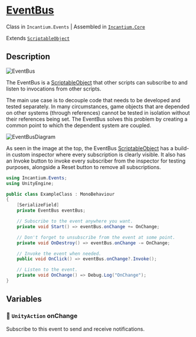 ﻿# [EventBus](../../Runtime/Data/EventBus.cs)

Class in `Incantium.Events` | Assembled in [`Incantium.Core`](../../README.md)

Extends [`ScriptableObject`](https://docs.unity3d.com/ScriptReference/ScriptableObject.html)

## Description

![EventBus](../../Images~/EventBus.png)

The EventBus is a [ScriptableObject](https://docs.unity3d.com/6000.0/Documentation/Manual/class-scriptableobject.html)
that other scripts can subscribe to and listen to invocations from other scripts.

The main use case is to decouple code that needs to be developed and tested separately. In many circumstances, game
objects that are depended on other systems (through references) cannot be tested in isolation without their references
being set. The EventBus solves this problem by creating a common point to which the dependent system are coupled.

![EventBusDiagram](../../Images~/EventBusDiagram.png)

As seen in the image at the top, the EventBus 
[ScriptableObject](https://docs.unity3d.com/6000.0/Documentation/Manual/class-scriptableobject.html) has a build-in
custom inspector where every subscription is clearly visible. It also has an Invoke button to invoke every subscriber
from the inspector for testing purposes, alongside a Reset button to remove all subscriptions.

```csharp
using Incantium.Events;
using UnityEngine;

public class ExampleClass : MonoBehaviour
{
    [SerializeField]
    private EventBus eventBus;

    // Subscribe to the event anywhere you want.
    private void Start() => eventBus.onChange += OnChange;

    // Don't forget to unsubscribe from the event at some point.
    private void OnDestroy() => eventBus.onChange -= OnChange;

    // Invoke the event when needed.
    public void OnClick() => eventBus.onChange?.Invoke();

    // Listen to the event.
    private void OnChange() => Debug.Log("OnChange");
}
```

## Variables

### :green_book: `UnityAction` onChange

Subscribe to this event to send and receive notifications.
